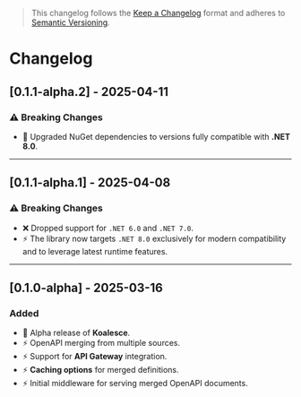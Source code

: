 > This changelog follows the [Keep a Changelog](https://keepachangelog.com/en/1.0.0/) format and adheres to [Semantic Versioning](https://semver.org/).

# Changelog

## [0.1.1-alpha.2] - 2025-04-11

### ⚠️ Breaking Changes
- 🚀 Upgraded NuGet dependencies to versions fully compatible with **.NET 8.0**.

---

## [0.1.1-alpha.1] - 2025-04-08

### ⚠️ Breaking Changes
- ❌ Dropped support for `.NET 6.0` and `.NET 7.0`.
- ⚡ The library now targets `.NET 8.0` exclusively for modern compatibility and to leverage latest runtime features.

---

## [0.1.0-alpha] - 2025-03-16

### Added
- 🚀 Alpha release of **Koalesce**.
- ⚡ OpenAPI merging from multiple sources.
- ⚡ Support for **API Gateway** integration.
- ⚡ **Caching options** for merged definitions.
- ⚡ Initial middleware for serving merged OpenAPI documents.
